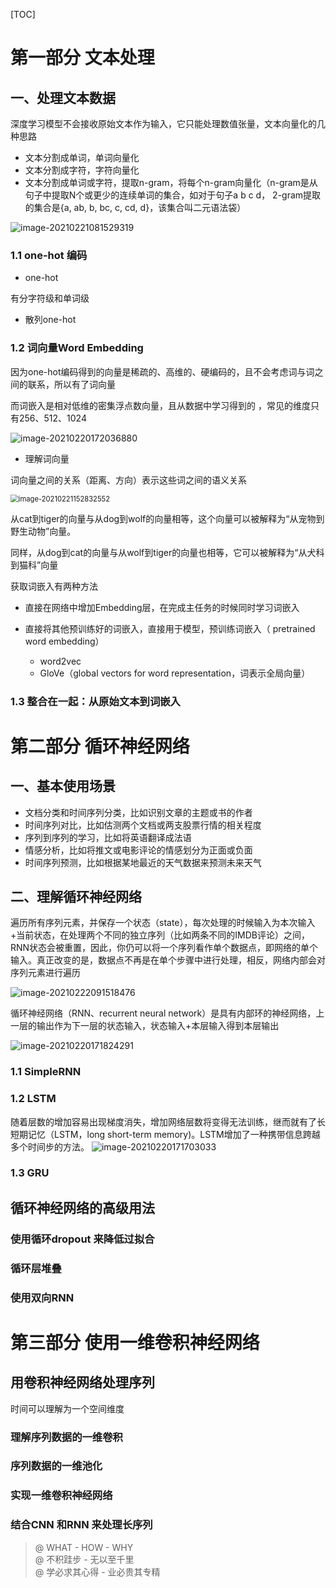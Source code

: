 [TOC]

# 第一部分 文本处理
## 一、处理文本数据
深度学习模型不会接收原始文本作为输入，它只能处理数值张量，文本向量化的几种思路
- 文本分割成单词，单词向量化
- 文本分割成字符，字符向量化
- 文本分割成单词或字符，提取n-gram，将每个n-gram向量化（n-gram是从句子中提取N个或更少的连续单词的集合，如对于句子a b c d， 2-gram提取的集合是{a, ab, b, bc, c, cd, d}，该集合叫二元语法袋）  

![image-20210221081529319](../pic/text_and_sequences/image-20210221081529319.png)

### 1.1 one-hot 编码
- one-hot

有分字符级和单词级



- 散列one-hot

### 1.2 词向量Word Embedding

因为one-hot编码得到的向量是稀疏的、高维的、硬编码的，且不会考虑词与词之间的联系，所以有了词向量

而词嵌入是相对低维的密集浮点数向量，且从数据中学习得到的 ，常见的维度只有256、512、1024

![image-20210220172036880](../pic/text_and_sequences/image-20210220172036880.png)

- 理解词向量

词向量之间的关系（距离、方向）表示这些词之间的语义关系

  <img src="../pic/text_and_sequences/image-20210221152832552.png" alt="image-20210221152832552" style="zoom:80%;" />

从cat到tiger的向量与从dog到wolf的向量相等，这个向量可以被解释为“从宠物到野生动物”向量。

同样，从dog到cat的向量与从wolf到tiger的向量也相等，它可以被解释为“从犬科到猫科”向量





获取词嵌入有两种方法

* 直接在网络中增加Embedding层，在完成主任务的时候同时学习词嵌入

* 直接将其他预训练好的词嵌入，直接用于模型，预训练词嵌入（ pretrained word embedding）  
    * word2vec
    * GloVe（global vectors for word representation，词表示全局向量）

### 1.3 整合在一起：从原始文本到词嵌入







# 第二部分 循环神经网络
## 一、基本使用场景

- 文档分类和时间序列分类，比如识别文章的主题或书的作者
- 时间序列对比，比如估测两个文档或两支股票行情的相关程度
- 序列到序列的学习，比如将英语翻译成法语
- 情感分析，比如将推文或电影评论的情感划分为正面或负面
- 时间序列预测，比如根据某地最近的天气数据来预测未来天气

## 二、理解循环神经网络

遍历所有序列元素，并保存一个状态（state），每次处理的时候输入为本次输入+当前状态，在处理两个不同的独立序列（比如两条不同的IMDB评论）之间，RNN状态会被重置，因此，你仍可以将一个序列看作单个数据点，即网络的单个输入。真正改变的是，数据点不再是在单个步骤中进行处理，相反，网络内部会对序列元素进行遍历



![image-20210222091518476](../pic/text_and_sequences/image-20210222091518476.png)







循环神经网络（RNN、recurrent neural network）是具有内部环的神经网络，上一层的输出作为下一层的状态输入，状态输入+本层输入得到本层输出

![image-20210220171824291](../pic/text_and_sequences/image-20210220171824291.png)

### 1.1 SimpleRNN

### 1.2 LSTM
随着层数的增加容易出现梯度消失，增加网络层数将变得无法训练，继而就有了长短期记忆（LSTM，long short-term memory)。LSTM增加了一种携带信息跨越多个时间步的方法。
![image-20210220171703033](../pic/text_and_sequences/image-20210220171703033.png)

### 1.3 GRU

## 循环神经网络的高级用法
### 使用循环dropout 来降低过拟合
### 循环层堆叠

### 使用双向RNN

# 第三部分 使用一维卷积神经网络
## 用卷积神经网络处理序列
时间可以理解为一个空间维度
### 理解序列数据的一维卷积
### 序列数据的一维池化
### 实现一维卷积神经网络
### 结合CNN 和RNN 来处理长序列















> @ WHAT - HOW - WHY  
> @ 不积跬步 - 无以至千里  
> @ 学必求其心得 - 业必贵其专精  